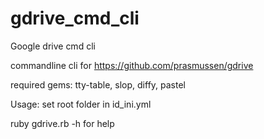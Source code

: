 # gdrive_cmd_cli
Google drive cmd cli

commandline cli for https://github.com/prasmussen/gdrive

required gems: tty-table, slop, diffy, pastel

Usage: set root folder in id_ini.yml

ruby gdrive.rb -h for help
